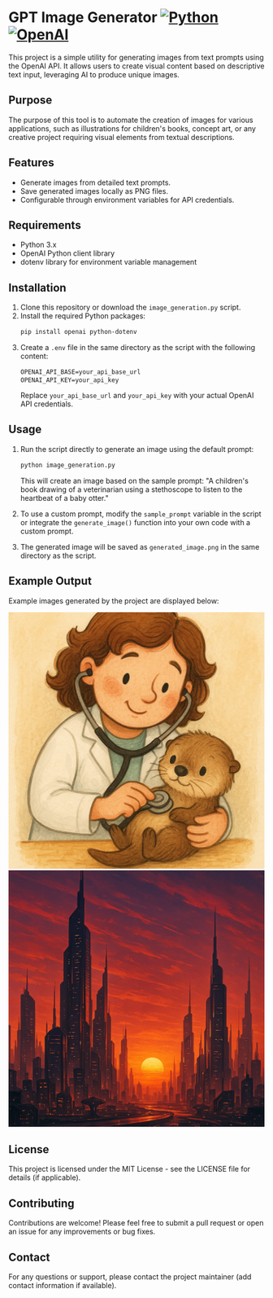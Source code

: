 # GPT Image Generator [![Python](https://img.shields.io/badge/Python-3.x-blue.svg)](https://www.python.org/) [![OpenAI](https://img.shields.io/badge/OpenAI-API-green.svg)](https://openai.com/)

This project is a simple utility for generating images from text prompts using the OpenAI API. It allows users to create visual content based on descriptive text input, leveraging AI to produce unique images.

## Purpose

The purpose of this tool is to automate the creation of images for various applications, such as illustrations for children's books, concept art, or any creative project requiring visual elements from textual descriptions.

## Features

- Generate images from detailed text prompts.
- Save generated images locally as PNG files.
- Configurable through environment variables for API credentials.

## Requirements

- Python 3.x
- OpenAI Python client library
- dotenv library for environment variable management

## Installation

1. Clone this repository or download the `image_generation.py` script.
2. Install the required Python packages:
   ```bash
   pip install openai python-dotenv
   ```
3. Create a `.env` file in the same directory as the script with the following content:
   ```
   OPENAI_API_BASE=your_api_base_url
   OPENAI_API_KEY=your_api_key
   ```
   Replace `your_api_base_url` and `your_api_key` with your actual OpenAI API credentials.

## Usage

1. Run the script directly to generate an image using the default prompt:
   ```bash
   python image_generation.py
   ```
   This will create an image based on the sample prompt: "A children's book drawing of a veterinarian using a stethoscope to listen to the heartbeat of a baby otter."

2. To use a custom prompt, modify the `sample_prompt` variable in the script or integrate the `generate_image()` function into your own code with a custom prompt.

3. The generated image will be saved as `generated_image.png` in the same directory as the script.

## Example Output

Example images generated by the project are displayed below:

![Generated Image](generated_image.png)
![Otter Image](otter.png)

## License

This project is licensed under the MIT License - see the LICENSE file for details (if applicable).

## Contributing

Contributions are welcome! Please feel free to submit a pull request or open an issue for any improvements or bug fixes.

## Contact

For any questions or support, please contact the project maintainer (add contact information if available).
